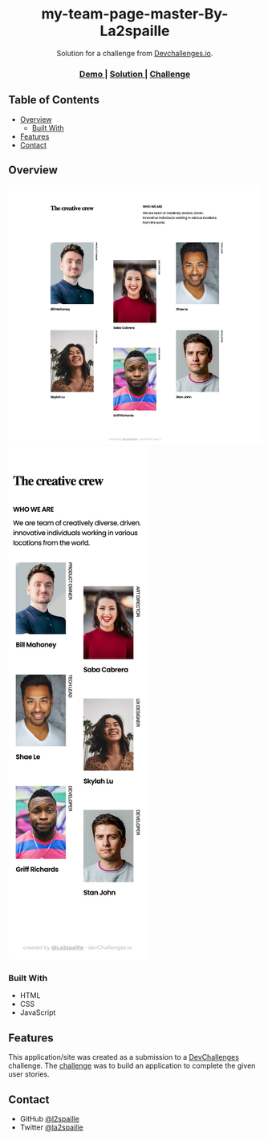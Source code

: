 <h1 align="center">my-team-page-master-By-La2spaille</h1>

<div align="center">
   Solution for a challenge from  <a href="http://devchallenges.io" target="_blank">Devchallenges.io</a>.
</div>

<div align="center">
  <h3>
    <a href="https://my-team-page-by-la2spaillevercel.app/">
      Demo
    </a>
    <span> | </span>
    <a href="https://github.com/la2spaille/my-team-page-By-La2spaille">
      Solution
    </a>
    <span> | </span>
    <a href="https://devchallenges.io/challenges/hhmesazsqgKXrTkYkt0U">
      Challenge
    </a>
  </h3>
</div>


## Table of Contents

- [Overview](#overview)
  - [Built With](#built-with)
- [Features](#features)
- [Contact](#contact)


## Overview

![screenshot-desktop-design](design/my-team-page-master-desktop-design.png)
![screenshot-mobile-design](design/my-team-page-master-mobile-design.png)

### Built With

- HTML
- CSS
- JavaScript


## Features

This application/site was created as a submission to a [DevChallenges](https://devchallenges.io/challenges) challenge. The [challenge](https://devchallenges.io/challenges/hhmesazsqgKXrTkYkt0U) was to build an application to complete the given user stories.

## Contact

- GitHub [@l2spaille](https://github.com/la2paille)
- Twitter [@la2spaille](https://twitter.com/la2spaille)
